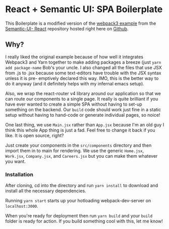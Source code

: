 # React + Semantic UI: SPA Boilerplate

This Boilerplate is a modified version of the [webpack3 example](https://github.com/Semantic-Org/Semantic-UI-React/tree/master/examples/webpack3)
from the [Semantic-UI- React](https://github.com/Semantic-Org/Semantic-UI-React/)
repository hosted right here on [Github](https://github.com).

## Why?
I really liked the original example because of how well it integrates Webpack3
and Yarn together to make adding packages a breeze (just `yarn add package-name`
Bob's your uncle.  I also changed all the files that use JSX from .js to .jsx
because some text-editors have trouble with the JSX syntax unless it is pre-
emptively declared this way.  IMO, this is the better way to do it anyway
(and it definitely helps with my infernal emacs setup).

Also, we wrap the react-router v4 library around our application so that we can
route our components to a single page. It really is quite brilliant if you have
ever wanted to create a simple SPA without having to set-up something on the
backend. Our `build` code should work just fine in a static setup without having
to hand-code or generate individual pages, so noice!

One last thing, we use `Main.jsx` rather than `App.jsx` because I'm an old guy
I think this whole App thing is just a fad. Feel free to change it back if you
like. It is open source, right?

Just create your components in the `src/components` directory and then import
them in to main for rendering. We use the generic `Home.jsx`, `Work.jsx`,
`Company.jsx`, and `Careers.jsx` but you can make them whatever you want.

### Installation

After cloning, cd into the directory and run `yarn install` to download and
install all the necessary dependencies.

Running `yarn start` starts up your hotloading webpack-dev-server on
`localhost:3000`.

When you're ready for deployment then run `yarn build` and your `build` folder
is ready for action. If you build something cool with this, let me know!
